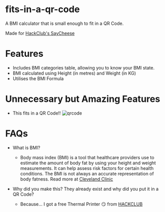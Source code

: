 # fits-in-a-qr-code

A BMI calculator that is small enough to fit in a QR Code.

Made for [HackClub's SayCheese](https://saycheese.hackclub.co)

# Features

- Includes BMI categories table, allowing you to know your BMI state.
- BMI calculated using Height (in metres) and Weight (in KG)
- Utilises the BMI Formula

# Unnecessary but Amazing Features

- This fits in a QR Code!!
  ![qrcode](https://i.imgur.com/JuNvu5s.png)

# FAQs

- What is BMI?

  - Body mass index (BMI) is a tool that healthcare providers use to estimate the amount of body fat by using your height and weight measurements. It can help assess risk factors for certain health conditions. The BMI is not always an accurate representation of body fatness.
    Read more at [Cleveland Clinic](https://my.clevelandclinic.org/health/articles/9464-body-mass-index-bmi)

- Why did you make this? They already exist and why did you put it in a QR Code?
  - Because... I got a free Thermal Printer 😏
    from [HACKCLUB](https://saycheese.hackclub.com)
